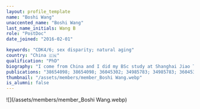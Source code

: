 ```yaml
---
layout: profile_template
name: "Boshi Wang"
unaccented_name: "Boshi Wang"
last_name_initials: Wang B
role: "PostDoc"
date_joined: "2016-02-01"

keywords: "CDK4/6; sex disparity; natural aging"
country: "China 🇨🇳"
qualification: "PhD"
biography: "I come from China and I did my BSc study at Shanghai Jiao Tong University and my MPhil study at The University of Hong Kong. In September 2020, I received my PhD degree from the University of Groningen under the supervision of Prof. Marco Demaria. Now, I work as a Senior Researcher in the Demaria lab. My research is mainly focused on three projects: 1) Exploring the roles of CDK4/6 inhibitors in senescence/SASP and cancer therapy; 2) Investigating the differential features of senescent cells from different sex origin; 3) Identifying the contribution of senescent cells to natural ageing; In my projects, patient biopsies, transgenic/xenograft mouse models, mammalian cell models, RNA-sequencing, proteomics, lipidomics and a series of biochemical methods are used."
publications: "38654098; 38654098; 36045302; 34985783; 34985783; 36045302; 34911777; 34598318; 33911261; 33823141; 34911777; 33823141; 34598318; 33911261; 33056980; 32482536; 33056980; 32482536; 29575469; 29575469; 27979832; 27979832"
thumbnail: "/assets/members/member_Boshi Wang.webp"
is_alumni: false
---
```


 ![](/assets/members/member_Boshi Wang.webp)

 